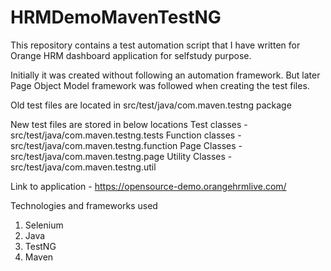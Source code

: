 # HRMDemoMavenTestNG
This repository contains a test automation script that I have written for Orange HRM dashboard application for selfstudy purpose.

Initially it was created without following an automation framework. But later Page Object Model framework was followed when creating the test files.

Old test files are located in src/test/java/com.maven.testng package

New test files are stored in below locations
Test classes - src/test/java/com.maven.testng.tests
Function classes - src/test/java/com.maven.testng.function
Page Classes - src/test/java/com.maven.testng.page
Utility Classes - src/test/java/com.maven.testng.util

Link to application - https://opensource-demo.orangehrmlive.com/

Technologies and frameworks used
1. Selenium
2. Java
3. TestNG
4. Maven

